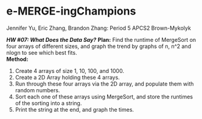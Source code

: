 # e-MERGE-ingChampions
Jennifer Yu, Eric Zhang, Brandon Zhang: Period 5 APCS2 Brown-Mykolyk <br> 

***HW #07: What Does the Data Say?***
**Plan:** Find the runtime of MergeSort on four arrays of different sizes, and graph the trend by graphs of n, n^2 and nlogn to see which best fits. <br> 
**Method:**
  1. Create 4 arrays of size 1, 10, 100, and 1000. 
  2. Create a 2D Array holding these 4 arrays. 
  3. Run through these four arrays via the 2D array, and populate them with random numbers. 
  4. Sort each one of these arrays using MergeSort, and store the runtimes of the sorting into a string. 
  5. Print the string at the end, and graph the times. 


